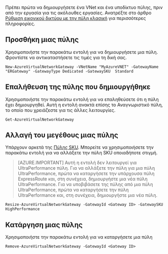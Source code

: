 Πρέπει πρώτα να δημιουργήσετε ένα VNet και ένα υποδίκτυο πύλης, πριν από την εργασία για τις ακόλουθες εργασίες. Ανατρέξτε στο άρθρο [Ρύθμιση εικονικού δικτύου με την πύλη κλασική](../articles/expressroute/expressroute-howto-vnet-portal-classic.md) για περισσότερες πληροφορίες.   

## <a name="add-a-gateway"></a>Προσθήκη μιας πύλης

Χρησιμοποιήστε την παρακάτω εντολή για να δημιουργήσετε μια πύλη. Φροντίστε να αντικαταστήσετε τις τιμές για τη δική σας.

    New-AzureVirtualNetworkGateway -VNetName "MyAzureVNET" -GatewayName "ERGateway" -GatewayType Dedicated -GatewaySKU  Standard

## <a name="verify-the-gateway-was-created"></a>Επαλήθευση της πύλης που δημιουργήθηκε

Χρησιμοποιήστε την παρακάτω εντολή για να επαληθεύσετε ότι η πύλη έχει δημιουργηθεί. Αυτή η εντολή ανακτά επίσης το Αναγνωριστικό πύλη, το οποίο που χρειάζεστε για τις άλλες λειτουργίες.

    Get-AzureVirtualNetworkGateway

## <a name="resize-a-gateway"></a>Αλλαγή του μεγέθους μιας πύλης

Υπάρχουν αρκετά της [Πύλης SKU](../articles/expressroute/expressroute-about-virtual-network-gateways.md). Μπορείτε να χρησιμοποιήσετε την παρακάτω εντολή για να αλλάξετε την πύλη SKU οποιαδήποτε στιγμή.

>[AZURE.IMPORTANT] Αυτή η εντολή δεν λειτουργεί για UltraPerformance πύλη. Για να αλλάξετε την πύλη για μια πύλη UltraPerformance, πρώτα να καταργήσετε την υπάρχουσα πύλη ExpressRoute και, στη συνέχεια, δημιουργήστε μια νέα πύλη UltraPerformance. Για να υποβιβάσετε της πύλης από μια πύλη UltraPerformance, πρώτα να καταργήσετε την πύλη UltraPerformance και, στη συνέχεια, δημιουργήστε μια νέα πύλη. 

    Resize-AzureVirtualNetworkGateway -GatewayId <Gateway ID> -GatewaySKU HighPerformance

## <a name="remove-a-gateway"></a>Κατάργηση μιας πύλης

Χρησιμοποιήστε την παρακάτω εντολή για να καταργήσετε μια πύλη

    Remove-AzureVirtualNetworkGateway -GatewayId <Gateway ID>